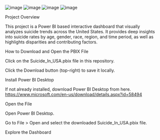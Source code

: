 ![image](https://github.com/user-attachments/assets/2d431db1-e0ae-47de-af2b-4bc20a590232)
![image](https://github.com/user-attachments/assets/57dadc87-dbba-40ac-9290-847383769c10)
![image](https://github.com/user-attachments/assets/d98b50ca-3a94-4ffb-aec5-34208a9eafd7)
![image](https://github.com/user-attachments/assets/271b3cf7-e2c2-4a7d-a032-7df1fc44dcad)

Project Overview

This project is a Power BI based interactive dashboard that visually analyzes suicide trends across the United States. It provides deep insights into suicide rates by age, gender,
race, region, and time period, as well as highlights disparities and contributing factors.

How to Download and Open the PBIX File

Click on the Suicide_In_USA.pbix file in this repository.

Click the Download button (top-right) to save it locally.

Install Power BI Desktop

If not already installed, download Power BI Desktop from here. https://www.microsoft.com/en-us/download/details.aspx?id=58494

Open the File

Open Power BI Desktop.

Go to File > Open and select the downloaded Suicide_In_USA.pbix file.

Explore the Dashboard




